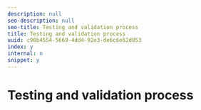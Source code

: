 ```yaml
---
description: null
seo-description: null
seo-title: Testing and validation process
title: Testing and validation process
uuid: c90b4554-5669-4dd4-92e3-de6c6e62d053
index: y
internal: n
snippet: y
---
```


# Testing and validation process

